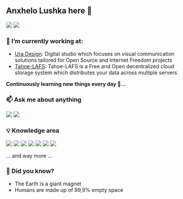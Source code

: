 ## Anxhelo Lushka here 👋

[![](https://img.shields.io/badge/GitLab-330F63?style=for-the-badge&logo=gitlab&logoColor=white)](https://gitlab.com/AnXh3L0)
[![](https://img.shields.io/badge/Twitter-1DA1F2?style=for-the-badge&logo=twitter&logoColor=white)](https://twitter.com/anxhelolushka)

### 🔭 I’m currently working at:

* [Ura Design](https://github.com/uracreative): Digital studio which focuses on visual communication solutions tailored for Open Source and Internet Freedom projects
* [Tahoe-LAFS](https://github.com/tahoe-lafs/): Tahoe-LAFS is a Free and Open decentralized cloud storage system which distributes your data across multiple servers

**Continuously learning new things every day 📕...**

### 📫 Ask me about anything

[![](https://img.shields.io/badge/Telegram-2CA5E0?style=for-the-badge&logo=telegram&logoColor=white)](https://t.me/anxhelolushka)
[![](https://img.shields.io/badge/Whatsapp-128C7E?style=for-the-badge&logo=whatsapp&logoColor=white)](https://wa.me/+355699932340?text=Hello%20there)

### 💡 Knowledge area 

![](https://img.shields.io/badge/HTML-E44D26?style=for-the-badge&logo=html5&logoColor=white)
![](https://img.shields.io/badge/CSS-3C99DC?style=for-the-badge&logo=css3%2B%2B&logoColor=white)
![](https://img.shields.io/badge/JavaScript-F7DF1E?style=for-the-badge&logo=javascript&logoColor=black)
![](https://img.shields.io/badge/Node.js-43853D?style=for-the-badge&logo=node.js&logoColor=white)
![](https://img.shields.io/badge/figma-F24E1E?style=for-the-badge&logo=figma&logoColor=white)
![](https://img.shields.io/badge/photoshop-18152E?style=for-the-badge&logo=adobe-photoshop&logoColor=white)
![](https://img.shields.io/badge/inkscape-DDDDDD?style=for-the-badge&logo=inkscape&logoColor=black)

... and way more ...

### 🤔 Did you know?
 - The Earth is a giant magnet
 - Humans are made up of 99,9% empty space


